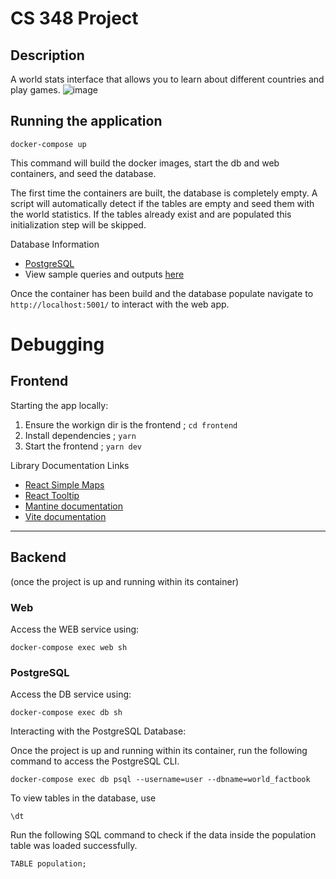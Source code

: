 # CS 348 Project

## Description
A world stats interface that allows you to learn about different countries and play games.
![image](https://user-images.githubusercontent.com/57971748/228081489-cbc4c5d8-fc1b-4e13-836f-f0b24f7e075d.png)


## Running the application

```
docker-compose up
```

This command will build the docker images, start the db and web containers, and seed the database.

The first time the containers are built, the database is completely empty. A script will automatically detect if the tables are empty and seed them with the world statistics. If the tables already exist and are populated this initialization step will be skipped.

Database Information
- [PostgreSQL](https://www.postgresql.org/download/)
- View sample queries and outputs [here](https://github.com/mrkarezina/cs348/tree/main/test)

Once the container has been build and the database populate navigate to `http://localhost:5001/` to interact with the web app.

# Debugging

## Frontend
Starting the app locally:
1. Ensure the workign dir is the frontend ; `cd frontend`
2. Install dependencies ; `yarn`
3. Start the frontend ; `yarn dev`

Library Documentation Links

- [React Simple Maps](https://www.react-simple-maps.io/)
- [React Tooltip](https://react-tooltip.com/)
- [Mantine documentation](https://mantine.dev/)
- [Vite documentation](https://vitejs.dev/)

________________________________________________

## Backend
(once the project is up and running within its container)

### Web
Access the WEB service using:
```
docker-compose exec web sh
```

### PostgreSQL
Access the DB service using:
```
docker-compose exec db sh
```

Interacting with the PostgreSQL Database:

Once the project is up and running within its container, run the following command to access the PostgreSQL CLI.
```
docker-compose exec db psql --username=user --dbname=world_factbook
```


To view tables in the database, use 
```
\dt
```

Run the following SQL command to check if the data inside the population table was loaded successfully.
```
TABLE population;
```

